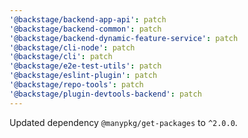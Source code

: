```yaml
---
'@backstage/backend-app-api': patch
'@backstage/backend-common': patch
'@backstage/backend-dynamic-feature-service': patch
'@backstage/cli-node': patch
'@backstage/cli': patch
'@backstage/e2e-test-utils': patch
'@backstage/eslint-plugin': patch
'@backstage/repo-tools': patch
'@backstage/plugin-devtools-backend': patch
---
```


Updated dependency `@manypkg/get-packages` to `^2.0.0`.
